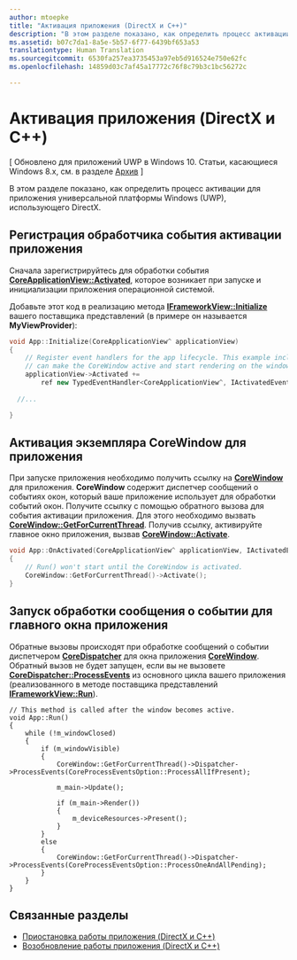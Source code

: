 ```yaml
---
author: mtoepke
title: "Активация приложения (DirectX и C++)"
description: "В этом разделе показано, как определить процесс активации для приложения универсальной платформы Windows (UWP), использующего DirectX."
ms.assetid: b07c7da1-8a5e-5b57-6f77-6439bf653a53
translationtype: Human Translation
ms.sourcegitcommit: 6530fa257ea3735453a97eb5d916524e750e62fc
ms.openlocfilehash: 14859d03c7af45a17772c76f8c79b3c1bc56272c

---
```


# Активация приложения (DirectX и C++)


\[ Обновлено для приложений UWP в Windows 10. Статьи, касающиеся Windows 8.x, см. в разделе [Архив](http://go.microsoft.com/fwlink/p/?linkid=619132) \]

В этом разделе показано, как определить процесс активации для приложения универсальной платформы Windows (UWP), использующего DirectX.

## Регистрация обработчика события активации приложения


Сначала зарегистрируйтесь для обработки события [**CoreApplicationView::Activated**](https://msdn.microsoft.com/library/windows/apps/br225018), которое возникает при запуске и инициализации приложения операционной системой.

Добавьте этот код в реализацию метода [**IFrameworkView::Initialize**](https://msdn.microsoft.com/library/windows/apps/hh700495) вашего поставщика представлений (в примере он называется **MyViewProvider**):

```cpp
void App::Initialize(CoreApplicationView^ applicationView)
{
    // Register event handlers for the app lifecycle. This example includes Activated, so that we
    // can make the CoreWindow active and start rendering on the window.
    applicationView->Activated +=
        ref new TypedEventHandler<CoreApplicationView^, IActivatedEventArgs^>(this, &App::OnActivated);
  
  //...

}
```

## Активация экземпляра CoreWindow для приложения


При запуске приложения необходимо получить ссылку на [**CoreWindow**](https://msdn.microsoft.com/library/windows/apps/br208225) для приложения. **CoreWindow** содержит диспетчер сообщений о событиях окон, который ваше приложение использует для обработки событий окон. Получите ссылку с помощью обратного вызова для события активации приложения. Для этого необходимо вызвать [**CoreWindow::GetForCurrentThread**](https://msdn.microsoft.com/library/windows/apps/hh701589). Получив ссылку, активируйте главное окно приложения, вызвав [**CoreWindow::Activate**](https://msdn.microsoft.com/library/windows/apps/br208254).

```cpp
void App::OnActivated(CoreApplicationView^ applicationView, IActivatedEventArgs^ args)
{
    // Run() won't start until the CoreWindow is activated.
    CoreWindow::GetForCurrentThread()->Activate();
}
```

## Запуск обработки сообщения о событии для главного окна приложения


Обратные вызовы происходят при обработке сообщений о событии диспетчером [**CoreDispatcher**](https://msdn.microsoft.com/library/windows/apps/br208211) для окна приложения [**CoreWindow**](https://msdn.microsoft.com/library/windows/apps/br208225). Обратный вызов не будет запущен, если вы не вызовете [**CoreDispatcher::ProcessEvents**](https://msdn.microsoft.com/library/windows/apps/br208215) из основного цикла вашего приложения (реализованного в методе поставщика представлений [**IFrameworkView::Run**](https://msdn.microsoft.com/library/windows/apps/hh700505)).

``` syntax
// This method is called after the window becomes active.
void App::Run()
{
    while (!m_windowClosed)
    {
        if (m_windowVisible)
        {
            CoreWindow::GetForCurrentThread()->Dispatcher->ProcessEvents(CoreProcessEventsOption::ProcessAllIfPresent);

            m_main->Update();

            if (m_main->Render())
            {
                m_deviceResources->Present();
            }
        }
        else
        {
            CoreWindow::GetForCurrentThread()->Dispatcher->ProcessEvents(CoreProcessEventsOption::ProcessOneAndAllPending);
        }
    }
}
```

## Связанные разделы


* [Приостановка работы приложения (DirectX и C++)](how-to-suspend-an-app-directx-and-cpp.md)
* [Возобновление работы приложения (DirectX и C++)](how-to-resume-an-app-directx-and-cpp.md)

 

 







<!--HONumber=Jun16_HO4-->


